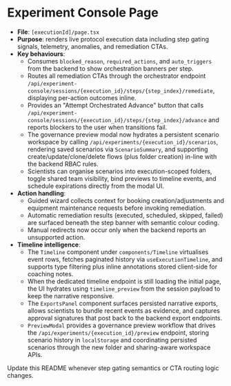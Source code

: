 # Experiment Console Page

- **File**: `[executionId]/page.tsx`
- **Purpose**: renders live protocol execution data including step gating signals, telemetry, anomalies, and remediation CTAs.
- **Key behaviours**:
  - Consumes `blocked_reason`, `required_actions`, and `auto_triggers` from the backend to show orchestration banners per step.
  - Routes all remediation CTAs through the orchestrator endpoint `/api/experiment-console/sessions/{execution_id}/steps/{step_index}/remediate`, displaying per-action outcomes inline.
  - Provides an "Attempt Orchestrated Advance" button that calls `/api/experiment-console/sessions/{execution_id}/steps/{step_index}/advance` and reports blockers to the user when transitions fail.
  - The governance preview modal now hydrates a persistent scenario workspace by calling `/api/experiments/{execution_id}/scenarios`, rendering saved scenarios via `ScenarioSummary`, and supporting create/update/clone/delete flows (plus folder creation) in-line with the backend RBAC rules.
  - Scientists can organise scenarios into execution-scoped folders, toggle shared team visibility, bind previews to timeline events, and schedule expirations directly from the modal UI.
- **Action handling**:
  - Guided wizard collects context for booking creation/adjustments and equipment maintenance requests before invoking remediation.
  - Automatic remediation results (executed, scheduled, skipped, failed) are surfaced beneath the step banner with semantic colour coding.
  - Manual redirects now occur only when the backend reports an unsupported action.
- **Timeline intelligence**:
  - The `Timeline` component under `components/Timeline` virtualises event rows, fetches paginated history via `useExecutionTimeline`, and supports type filtering plus inline annotations stored client-side for coaching notes.
  - When the dedicated timeline endpoint is still loading the initial page, the UI hydrates using `timeline_preview` from the session payload to keep the narrative responsive.
  - The `ExportsPanel` component surfaces persisted narrative exports, allows scientists to bundle recent events as evidence, and captures approval signatures that post back to the backend export endpoints.
  - `PreviewModal` provides a governance preview workflow that drives the `/api/experiments/{execution_id}/preview` endpoint, storing scenario history in `localStorage` and coordinating persisted scenarios through the new folder and sharing-aware workspace APIs.

Update this README whenever step gating semantics or CTA routing logic changes.

